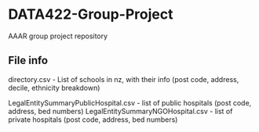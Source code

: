 # DATA422-Group-Project
AAAR group project repository

## File info
directory.csv - List of schools in nz, with their info (post code, address, decile, ethnicity breakdown)

LegalEntitySummaryPublicHospital.csv - list of public hospitals (post code, address, bed numbers)
LegalEntitySummaryNGOHospital.csv - list of private hospitals (post code, address, bed numbers)
